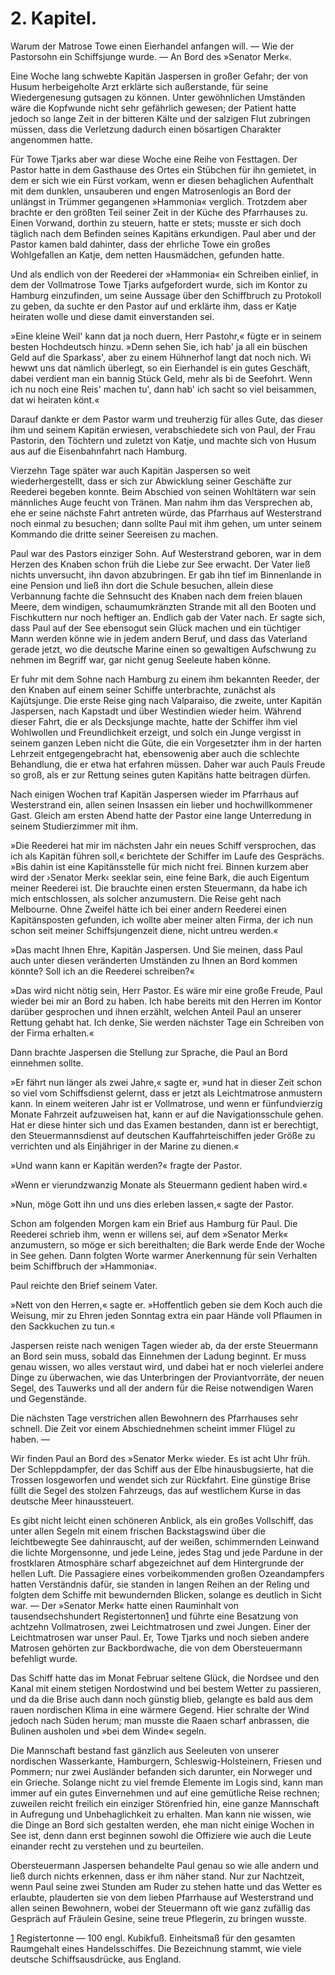 <h1>2. Kapitel.</h1>

<div class="subtitle">Warum der Matrose Towe einen Eierhandel anfangen will. &mdash; Wie der Pastorsohn
ein Schiffsjunge wurde. &mdash; An Bord des »Senator Merk«.</div>

Eine Woche lang schwebte Kapitän Jaspersen in großer Gefahr; der
von Husum herbeigeholte Arzt erklärte sich außerstande, für seine Wiedergenesung
gutsagen zu können. Unter gewöhnlichen Umständen wäre die 
Kopfwunde nicht sehr gefährlich gewesen; der Patient hatte jedoch so lange
Zeit in der bitteren Kälte und der salzigen Flut zubringen müssen, dass
die Verletzung dadurch einen bösartigen Charakter angenommen hatte.

Für Towe Tjarks aber war diese Woche eine Reihe von Festtagen.
Der Pastor hatte in dem Gasthause des Ortes ein Stübchen für ihn gemietet,
in dem er sich wie ein Fürst vorkam, wenn er diesen behaglichen
Aufenthalt mit dem dunklen, unsauberen und engen Matrosenlogis an
Bord der unlängst in Trümmer gegangenen »Hammonia« verglich. Trotzdem
aber brachte er den größten Teil seiner Zeit in der Küche des Pfarrhauses
zu. Einen Vorwand, dorthin zu steuern, hatte er stets; musste er
sich doch täglich nach dem Befinden seines Kapitäns erkundigen. Paul
aber und der Pastor kamen bald dahinter, dass der ehrliche Towe ein
großes Wohlgefallen an Katje, dem netten Hausmädchen, gefunden hatte.

Und als endlich von der Reederei der »Hammonia« ein Schreiben
einlief, in dem der Vollmatrose Towe Tjarks aufgefordert wurde, sich im
Kontor zu Hamburg einzufinden, um seine Aussage über den Schiffbruch
zu Protokoll zu geben, da suchte er den Pastor auf und erklärte ihm,
dass er Katje heiraten wolle und diese damit einverstanden sei.

»Eine kleine Weil' kann dat ja noch duern, Herr Pastohr,« fügte
er in seinem besten Hochdeutsch hinzu. »Denn sehen Sie, ich hab' ja
all ein büschen Geld auf die Sparkass', aber zu einem Hühnerhof langt
dat noch nich. Wi hewwt uns dat nämlich überlegt, so ein Eierhandel
is ein gutes Geschäft, dabei verdient man ein bannig Stück Geld, mehr
als bi de Seefohrt. Wenn ich nu noch eine Reis' machen tu', dann hab'
ich sacht so viel beisammen, dat wi heiraten könt.«

Darauf dankte er dem Pastor warm und treuherzig für alles Gute,
das dieser ihm und seinem Kapitän erwiesen, verabschiedete sich von Paul,
der Frau Pastorin, den Töchtern und zuletzt von Katje, und machte sich
von Husum aus auf die Eisenbahnfahrt nach Hamburg.

Vierzehn Tage später war auch Kapitän Jaspersen so weit wiederhergestellt,
dass er sich zur Abwicklung seiner Geschäfte zur Reederei begeben
konnte. Beim Abschied von seinen Wohltätern war sein männliches
Auge feucht von Tränen. Man nahm ihm das Versprechen ab, ehe er
seine nächste Fahrt antreten würde, das Pfarrhaus auf Westerstrand noch
einmal zu besuchen; dann sollte Paul mit ihm gehen, um unter seinem
Kommando die dritte seiner Seereisen zu machen.

Paul war des Pastors einziger Sohn. Auf Westerstrand geboren,
war in dem Herzen des Knaben schon früh die Liebe zur See erwacht.
Der Vater ließ nichts unversucht, ihn davon abzubringen. Er gab ihn 
tief im Binnenlande in eine Pension und ließ ihn dort die Schule besuchen,
allein diese Verbannung fachte die Sehnsucht des Knaben nach
dem freien blauen Meere, dem windigen, schaumumkränzten Strande mit
all den Booten und Fischkuttern nur noch heftiger an. Endlich gab der
Vater nach. Er sagte sich, dass Paul auf der See ebensogut sein Glück
machen und ein tüchtiger Mann werden könne wie in jedem andern Beruf,
und dass das Vaterland gerade jetzt, wo die deutsche Marine einen so
gewaltigen Aufschwung zu nehmen im Begriff war, gar nicht genug Seeleute
haben könne.

Er fuhr mit dem Sohne nach Hamburg zu einem ihm bekannten
Reeder, der den Knaben auf einem seiner Schiffe unterbrachte, zunächst
als Kajütsjunge. Die erste Reise ging nach Valparaiso, die zweite, unter
Kapitän Jaspersen, nach Kapstadt und über Westindien wieder heim.
Während dieser Fahrt, die er als Decksjunge machte, hatte der Schiffer
ihm viel Wohlwollen und Freundlichkeit erzeigt, und solch ein Junge
vergisst in seinem ganzen Leben nicht die Güte, die ein Vorgesetzter ihm
in der harten Lehrzeit entgegengebracht hat, ebensowenig aber auch die
schlechte Behandlung, die er etwa hat erfahren müssen. Daher war auch
Pauls Freude so groß, als er zur Rettung seines guten Kapitäns hatte
beitragen dürfen.

Nach einigen Wochen traf Kapitän Jaspersen wieder im Pfarrhaus
auf Westerstrand ein, allen seinen Insassen ein lieber und hochwillkommener
Gast. Gleich am ersten Abend hatte der Pastor eine lange Unterredung
in seinem Studierzimmer mit ihm.

»Die Reederei hat mir im nächsten Jahr ein neues Schiff versprochen,
das ich als Kapitän führen soll,« berichtete der Schiffer im Laufe des
Gesprächs. »Bis dahin ist eine Kapitänsstelle für mich nicht frei. Binnen
kurzem aber wird der ›Senator Merk‹ seeklar sein, eine feine Bark, die auch
Eigentum meiner Reederei ist. Die brauchte einen ersten Steuermann,
da habe ich mich entschlossen, als solcher anzumustern. Die Reise geht
nach Melbourne. Ohne Zweifel hätte ich bei einer andern Reederei einen
Kapitänsposten gefunden, ich wollte aber meiner alten Firma, der ich nun
schon seit meiner Schiffsjungenzeit diene, nicht untreu werden.«

»Das macht Ihnen Ehre, Kapitän Jaspersen. Und Sie meinen,
dass Paul auch unter diesen veränderten Umständen zu Ihnen an Bord
kommen könnte? Soll ich an die Reederei schreiben?«

»Das wird nicht nötig sein, Herr Pastor. Es wäre mir eine große
Freude, Paul wieder bei mir an Bord zu haben. Ich habe bereits mit
den Herren im Kontor darüber gesprochen und ihnen erzählt, welchen 
Anteil Paul an unserer Rettung gehabt hat. Ich denke, Sie werden
nächster Tage ein Schreiben von der Firma erhalten.«

Dann brachte Jaspersen die Stellung zur Sprache, die Paul an
Bord einnehmen sollte.

»Er fährt nun länger als zwei Jahre,« sagte er, »und hat in dieser
Zeit schon so viel vom Schiffsdienst gelernt, dass er jetzt als Leichtmatrose
anmustern kann. In einem weiteren Jahr ist er Vollmatrose, und wenn
er fünfundvierzig Monate Fahrzeit aufzuweisen hat, kann er auf die
Navigationsschule gehen. Hat er diese hinter sich und das Examen bestanden,
dann ist er berechtigt, den Steuermannsdienst auf deutschen Kauffahrteischiffen
jeder Größe zu verrichten und als Einjähriger in der Marine
zu dienen.«

»Und wann kann er Kapitän werden?« fragte der Pastor.

»Wenn er vierundzwanzig Monate als Steuermann gedient haben wird.«

»Nun, möge Gott ihn und uns dies erleben lassen,« sagte der Pastor.

Schon am folgenden Morgen kam ein Brief aus Hamburg für Paul.
Die Reederei schrieb ihm, wenn er willens sei, auf dem »Senator Merk«
anzumustern, so möge er sich bereithalten; die Bark werde Ende der Woche
in See gehen. Dann folgten Worte warmer Anerkennung für sein Verhalten
beim Schiffbruch der »Hammonia«.

Paul reichte den Brief seinem Vater.

»Nett von den Herren,« sagte er. »Hoffentlich geben sie dem Koch
auch die Weisung, mir zu Ehren jeden Sonntag extra ein paar Hände
voll Pflaumen in den Sackkuchen zu tun.«

Jaspersen reiste nach wenigen Tagen wieder ab, da der erste Steuermann
an Bord sein muss, sobald das Einnehmen der Ladung beginnt.
Er muss genau wissen, wo alles verstaut wird, und dabei hat er noch
vielerlei andere Dinge zu überwachen, wie das Unterbringen der Proviantvorräte,
der neuen Segel, des Tauwerks und all der andern für die
Reise notwendigen Waren und Gegenstände.

Die nächsten Tage verstrichen allen Bewohnern des Pfarrhauses sehr
schnell. Die Zeit vor einem Abschiednehmen scheint immer Flügel zu haben. &mdash;

Wir finden Paul an Bord des »Senator Merk« wieder. Es ist acht
Uhr früh. Der Schleppdampfer, der das Schiff aus der Elbe hinausbugsierte,
hat die Trossen losgeworfen und wendet sich zur Rückfahrt.
Eine günstige Brise füllt die Segel des stolzen Fahrzeugs, das auf westlichem
Kurse in das deutsche Meer hinaussteuert.

Es gibt nicht leicht einen schöneren Anblick, als ein großes Vollschiff,
das unter allen Segeln mit einem frischen Backstagswind über die 
leichtbewegte See dahinrauscht, auf der weißen, schimmernden Leinwand
die lichte Morgensonne, und jede Leine, jedes Stag und jede Pardune
in der frostklaren Atmosphäre scharf abgezeichnet auf dem Hintergrunde
der hellen Luft. Die Passagiere eines vorbeikommenden großen Ozeandampfers
hatten Verständnis dafür, sie standen in langen Reihen an der
Reling und folgten dem Schiffe mit bewundernden Blicken, solange es deutlich
in Sicht war. &mdash; Der »Senator Merk« hatte einen Rauminhalt von tausendsechshundert
Registertonnen<a href="#fn1" class="refnote" id="rn1">1</a> und führte eine Besatzung von achtzehn Vollmatrosen,
zwei Leichtmatrosen und zwei Jungen. Einer der Leichtmatrosen
war unser Paul. Er, Towe Tjarks und noch sieben andere Matrosen gehörten
zur Backbordwache, die von dem Obersteuermann befehligt wurde.

Das Schiff hatte das im Monat Februar seltene Glück, die Nordsee
und den Kanal mit einem stetigen Nordostwind und bei bestem Wetter
zu passieren, und da die Brise auch dann noch günstig blieb, gelangte es
bald aus dem rauen nordischen Klima in eine wärmere Gegend. Hier
schralte der Wind jedoch nach Süden herum; man musste die Raaen
scharf anbrassen, die Bulinen ausholen und »bei dem Winde« segeln.

Die Mannschaft bestand fast gänzlich aus Seeleuten von unserer
nordischen Wasserkante, Hamburgern, Schleswig-Holsteinern, Friesen und
Pommern; nur zwei Ausländer befanden sich darunter, ein Norweger
und ein Grieche. Solange nicht zu viel fremde Elemente im Logis sind,
kann man immer auf ein gutes Einvernehmen und auf eine gemütliche
Reise rechnen; zuweilen reicht freilich ein einziger Störenfried hin, eine
ganze Mannschaft in Aufregung und Unbehaglichkeit zu erhalten. Man
kann nie wissen, wie die Dinge an Bord sich gestalten werden, ehe man
nicht einige Wochen in See ist, denn dann erst beginnen sowohl die
Offiziere wie auch die Leute einander recht zu verstehen und zu beurteilen.

Obersteuermann Jaspersen behandelte Paul genau so wie alle andern
und ließ durch nichts erkennen, dass er ihm näher stand. Nur zur Nachtzeit,
wenn Paul seine zwei Stunden am Ruder zu stehen hatte und das
Wetter es erlaubte, plauderten sie von dem lieben Pfarrhause auf Westerstrand
und allen seinen Bewohnern, wobei der Steuermann oft wie ganz
zufällig das Gespräch auf Fräulein Gesine, seine treue Pflegerin, zu
bringen wusste.

<div class="footnote" id="fn1"><a href="#rn1">1</a> Registertonne &mdash; 100 engl. Kubikfuß. Einheitsmaß für den gesamten Raumgehalt
eines Handelsschiffes. Die Bezeichnung stammt, wie viele deutsche Schiffsausdrücke,
aus England.</div>


